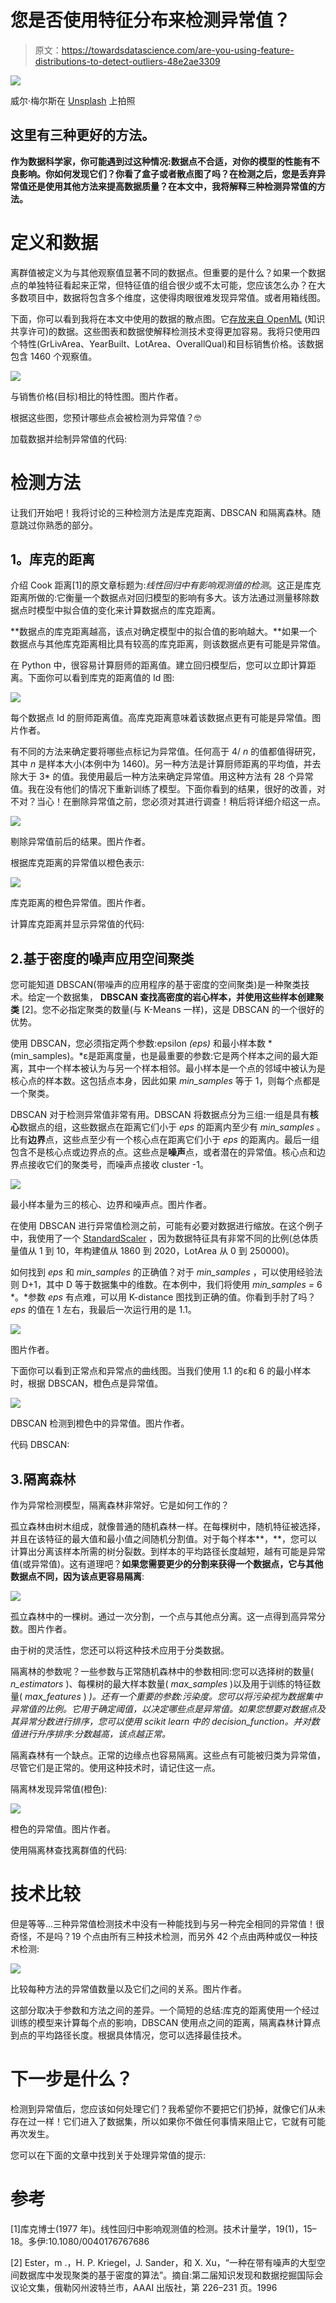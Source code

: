 # 您是否使用特征分布来检测异常值？

> 原文：<https://towardsdatascience.com/are-you-using-feature-distributions-to-detect-outliers-48e2ae3309>

![](img/ac56e1e0b8e0a11bced4266259be33ed.png)

威尔·梅尔斯在 [Unsplash](https://unsplash.com?utm_source=medium&utm_medium=referral) 上拍照

## 这里有三种更好的方法。

**作为数据科学家，你可能遇到过这种情况:数据点不合适，对你的模型的性能有不良影响。你如何发现它们？你看了盒子或者散点图了吗？在检测之后，您是丢弃异常值还是使用其他方法来提高数据质量？在本文中，我将解释三种检测异常值的方法。**

# 定义和数据

离群值被定义为与其他观察值显著不同的数据点。但重要的是什么？如果一个数据点的单独特征看起来正常，但特征值的组合很少或不太可能，您应该怎么办？在大多数项目中，数据将包含多个维度，这使得肉眼很难发现异常值。或者用箱线图。

下面，你可以看到我将在本文中使用的数据的散点图。它[存放来自 OpenML](https://www.openml.org/search?type=data&sort=runs&id=41211&status=active) (知识共享许可)的数据。这些图表和数据使解释检测技术变得更加容易。我将只使用四个特性(GrLivArea、YearBuilt、LotArea、OverallQual)和目标销售价格。该数据包含 1460 个观察值。

![](img/8acef2f90d30715a00cde3e7bd640087.png)

与销售价格(目标)相比的特性图。图片作者。

根据这些图，您预计哪些点会被检测为异常值？🤓

加载数据并绘制异常值的代码:

# 检测方法

让我们开始吧！我将讨论的三种检测方法是库克距离、DBSCAN 和隔离森林。随意跳过你熟悉的部分。

## **1。库克的距离**

介绍 Cook 距离[1]的原文章标题为:*线性回归中有影响观测值的检测*。这正是库克距离所做的:它衡量一个数据点对回归模型的影响有多大。该方法通过测量移除数据点时模型中拟合值的变化来计算数据点的库克距离。

**数据点的库克距离越高，该点对确定模型中的拟合值的影响越大。**如果一个数据点与其他库克距离相比具有较高的库克距离，则该数据点更有可能是异常值。

在 Python 中，很容易计算厨师的距离值。建立回归模型后，您可以立即计算距离。下面你可以看到库克的距离值的 Id 图:

![](img/ba557217bace2c0f1317b42216b27923.png)

每个数据点 Id 的厨师距离值。高库克距离意味着该数据点更有可能是异常值。图片作者。

有不同的方法来确定要将哪些点标记为异常值。任何高于 4/ *n* 的值都值得研究，其中 *n* 是样本大小(本例中为 1460)。另一种方法是计算厨师距离的平均值，并去除大于 3* 的值。我使用最后一种方法来确定异常值。用这种方法有 28 个异常值。我在没有他们的情况下重新训练了模型。下面你看到的结果，很好的改善，对不对？当心！在删除异常值之前，您必须对其进行调查！稍后将详细介绍这一点。

![](img/7ae17e45fcd83bec5bf60b583b0127c3.png)

剔除异常值前后的结果。图片作者。

根据库克距离的异常值以橙色表示:

![](img/01201fa2063650b44d29d27159863cd5.png)

库克距离的橙色异常值。图片作者。

计算库克距离并显示异常值的代码:

## 2.基于密度的噪声应用空间聚类

您可能知道 DBSCAN(带噪声的应用程序的基于密度的空间聚类)是一种聚类技术。给定一个数据集， **DBSCAN 查找高密度的岩心样本，并使用这些样本创建聚类** [2]。您不必指定聚类的数量(与 K-Means 一样)，这是 DBSCAN 的一个很好的优势。

使用 DBSCAN，您必须指定两个参数:epsilon *(eps)* 和最小样本数 *(min_samples)。*ε是距离度量，也是最重要的参数:它是两个样本之间的最大距离，其中一个样本被认为与另一个样本相邻。最小样本是一个点的邻域中被认为是核心点的样本数。这包括点本身，因此如果 *min_samples* 等于 1，则每个点都是一个聚类。

DBSCAN 对于检测异常值非常有用。DBSCAN 将数据点分为三组:一组是具有**核心**数据点的组，这些数据点在距离它们小于 *eps* 的距离内至少有 *min_samples* 。比有**边界**点，这些点至少有一个核心点在距离它们小于 *eps* 的距离内。最后一组包含不是核心点或边界点的点。这些点是**噪声**点，或者潜在的异常值。核心点和边界点接收它们的聚类号，而噪声点接收 cluster -1。

![](img/6542ba009a3159dbc71d75586d855478.png)

最小样本量为三的核心、边界和噪声点。图片作者。

在使用 DBSCAN 进行异常值检测之前，可能有必要对数据进行缩放。在这个例子中，我使用了一个 [StandardScaler](https://scikit-learn.org/stable/modules/generated/sklearn.preprocessing.StandardScaler.html) ，因为数据特征具有非常不同的比例(总体质量值从 1 到 10，年构建值从 1860 到 2020，LotArea 从 0 到 250000)。

如何找到 *eps* 和 *min_samples* 的正确值？对于 *min_samples* ，可以使用经验法则 D+1，其中 D 等于数据集中的维数。在本例中，我们将使用 *min_samples =* 6 *。*参数 *eps* 有点难，可以用 K-distance 图找到正确的值。你看到手肘了吗？ *eps* 的值在 1 左右，我最后一次运行用的是 1.1。

![](img/b9ed9827ad7ee62a41e2c07b0290dc73.png)

图片作者。

下面你可以看到正常点和异常点的曲线图。当我们使用 1.1 的ε和 6 的最小样本时，根据 DBSCAN，橙色点是异常值。

![](img/a72d0031c96e092ede3e4fdc65cc73d4.png)

DBSCAN 检测到橙色中的异常值。图片作者。

代码 DBSCAN:

## 3.隔离森林

作为异常检测模型，隔离森林非常好。它是如何工作的？

孤立森林由树木组成，就像普通的随机森林一样。在每棵树中，随机特征被选择，并且在该特征的最大值和最小值之间随机分割值。对于每个样本**，**，您可以计算出分离该样本所需的树分裂数。到样本的平均路径长度越短，越有可能是异常值(或异常值)。这有道理吧？**如果您需要更少的分割来获得一个数据点，它与其他数据点不同，因为该点更容易隔离**:

![](img/5dbb852fb8c6d50ce09c7fe34b136b07.png)

孤立森林中的一棵树。通过一次分割，一个点与其他点分离。这一点得到高异常分数。图片作者。

由于树的灵活性，您还可以将这种技术应用于分类数据。

隔离林的参数呢？一些参数与正常随机森林中的参数相同:您可以选择树的数量( *n_estimators* )、每棵树的最大样本数量( *max_samples* )以及用于训练的特征数量( *max_features* ) *)。还有一个重要的参数:污染度。您可以将污染视为数据集中异常值的比例。它用于确定阈值，以决定哪些点是异常值。如果您想要对数据点及其异常分数进行排序，您可以使用 scikit learn 中的 decision_function。并对数值进行升序排序:分数越高，该点越正常。*

隔离森林有一个缺点。正常的边缘点也容易隔离。这些点有可能被归类为异常值，尽管它们是正常的。使用这种技术时，请记住这一点。

隔离林发现异常值(橙色):

![](img/8813da8693e5c2d82a77ea53a67c72af.png)

橙色的异常值。图片作者。

使用隔离林查找离群值的代码:

# 技术比较

但是等等…三种异常值检测技术中没有一种能找到与另一种完全相同的异常值！很奇怪，不是吗？19 个点由所有三种技术检测，而另外 42 个点由两种或仅一种技术检测:

![](img/54aa864af5cbfc5a553ac78eb01f07f7.png)

比较每种方法的异常值数量以及它们之间的关系。图片作者。

这部分取决于参数和方法之间的差异。一个简短的总结:库克的距离使用一个经过训练的模型来计算每个点的影响，DBSCAN 使用点之间的距离，隔离森林计算点到点的平均路径长度。根据具体情况，您可以选择最佳技术。

# 下一步是什么？

检测到异常值后，您应该如何处理它们？我希望你不要把它们扔掉，就像它们从未存在过一样！它们进入了数据集，所以如果你不做任何事情来阻止它，它就有可能再次发生。

您可以在下面的文章中找到关于处理异常值的提示:

[](https://hennie-de-harder.medium.com/dont-throw-away-your-outliers-c37e1ab0ce19)  

# 参考

[1]库克博士(1977 年)。线性回归中影响观测值的检测。技术计量学，19(1)，15–18。多伊:10.1080/0040176767686

[2] Ester，m .，H. P. Kriegel，J. Sander，和 X. Xu，“一种在带有噪声的大型空间数据库中发现聚类的基于密度的算法”。摘自:第二届知识发现和数据挖掘国际会议论文集，俄勒冈州波特兰市，AAAI 出版社，第 226–231 页。1996
